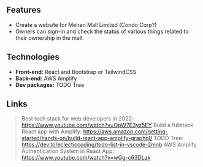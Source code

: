 ## Features

- Create a website for Melran Mall Limited (Condo Corp?) 
- Owners can sign-in and check the status of various things related to their ownership in the mall.  

## Technologies

- **Front-end:** React and Bootstrap or TailwindCSS
- **Back-end:** AWS Amplify 
- **Dev packages:**  TODO Tree 

## Links

> Best tech stack for web developers in 2022: https://www.youtube.com/watch?v=OpW7E3yz5EY
> Build a fullstack React app with Amplify: https://aws.amazon.com/getting-started/hands-on/build-react-app-amplify-graphql/
> TODO Tree: https://dev.to/eclecticcoding/todo-list-in-vscode-2mnb
> AWS Amplify Authentication System in React App: https://www.youtube.com/watch?v=wGg-c63DLak 